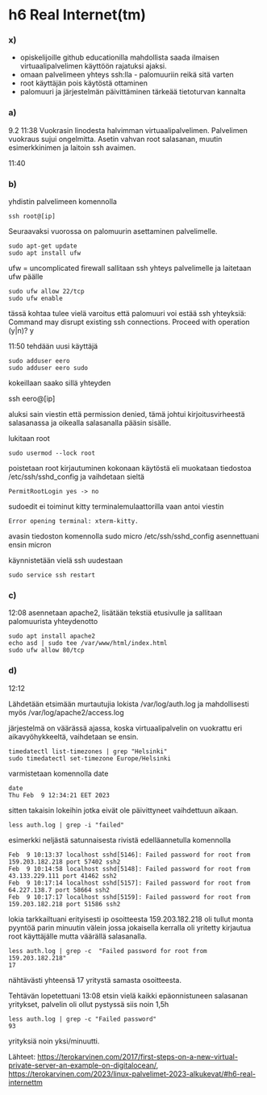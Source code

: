 # h6 Real Internet(tm)

### x)
- opiskelijoille github educationilla mahdollista saada ilmaisen virtuaalipalvelimen käyttöön rajatuksi ajaksi.
- omaan palvelimeen yhteys ssh:lla - palomuuriin reikä sitä varten
- root käyttäjän pois käytöstä ottaminen
- palomuuri ja järjestelmän päivittäminen tärkeää tietoturvan kannalta


### a)
9.2 11:38
Vuokrasin linodesta halvimman virtuaalipalvelimen. Palvelimen vuokraus sujui ongelmitta. Asetin vahvan root salasanan, muutin esimerkkinimen ja laitoin ssh avaimen. 

11:40
### b)
yhdistin palvelimeen komennolla
    
    ssh root@[ip]
    
Seuraavaksi vuorossa on palomuurin asettaminen palvelimelle.

    sudo apt-get update
    sudo apt install ufw

ufw = uncomplicated firewall
sallitaan ssh yhteys palvelimelle ja laitetaan ufw päälle

    sudo ufw allow 22/tcp
    sudo ufw enable

tässä kohtaa tulee vielä varoitus että palomuuri voi estää ssh yhteyksiä:
    Command may disrupt existing ssh connections. Proceed with operation (y|n)? y

11:50
tehdään uusi käyttäjä
    
    sudo adduser eero
    sudo adduser eero sudo

kokeillaan saako sillä yhteyden 

  ssh eero@[ip]

aluksi sain viestin että permission denied, tämä johtui kirjoitusvirheestä salasanassa ja oikealla salasanalla pääsin sisälle.

lukitaan root
    
    sudo usermod --lock root
    
poistetaan root kirjautuminen kokonaan käytöstä eli muokataan tiedostoa /etc/ssh/sshd_config ja vaihdetaan sieltä 
    
    PermitRootLogin yes -> no

sudoedit ei toiminut kitty terminalemulaattorilla vaan antoi viestin 
    
    Error opening terminal: xterm-kitty.

avasin tiedoston komennolla sudo micro /etc/ssh/sshd_config asennettuani ensin micron 

käynnistetään vielä ssh uudestaan 

    sudo service ssh restart

### c) 
12:08
asennetaan apache2, lisätään tekstiä etusivulle ja sallitaan palomuurista yhteydenotto
    
    sudo apt install apache2
	echo asd | sudo tee /var/www/html/index.html 
	sudo ufw allow 80/tcp

### d)
12:12

Lähdetään etsimään murtautujia lokista /var/log/auth.log ja mahdollisesti myös /var/log/apache2/access.log

järjestelmä on väärässä ajassa, koska virtuaalipalvelin on vuokrattu eri aikavyöhykkeeltä, vaihdetaan se ensin.

	timedatectl list-timezones | grep "Helsinki"
	sudo timedatectl set-timezone Europe/Helsinki
	
varmistetaan komennolla date

	date
	Thu Feb  9 12:34:21 EET 2023
	
sitten takaisin lokeihin jotka eivät ole päivittyneet vaihdettuun aikaan.

	less auth.log | grep -i "failed"

esimerkki neljästä satunnaisesta rivistä edelläannetulla komennolla

	Feb  9 10:13:37 localhost sshd[5146]: Failed password for root from 159.203.182.218 port 57402 ssh2
	Feb  9 10:14:58 localhost sshd[5148]: Failed password for root from 43.133.229.111 port 41462 ssh2
	Feb  9 10:17:14 localhost sshd[5157]: Failed password for root from 64.227.138.7 port 58664 ssh2
	Feb  9 10:17:17 localhost sshd[5159]: Failed password for root from 159.203.182.218 port 51586 ssh2

lokia tarkkailtuani erityisesti ip osoitteesta 159.203.182.218 oli tullut monta pyyntöä parin minuutin välein jossa jokaisella kerralla oli yritetty kirjautua root käyttäjälle mutta väärällä salasanalla.

	less auth.log | grep -c  "Failed password for root from 159.203.182.218"
	17

nähtävästi yhteensä 17 yritystä samasta osoitteesta.

Tehtävän lopetettuani 13:08 etsin vielä kaikki epäonnistuneen salasanan yritykset, palvelin oli ollut pystyssä siis noin 1,5h 

	less auth.log | grep -c "Failed password"
	93

yrityksiä noin yksi/minuutti.

Lähteet:
https://terokarvinen.com/2017/first-steps-on-a-new-virtual-private-server-an-example-on-digitalocean/, 
https://terokarvinen.com/2023/linux-palvelimet-2023-alkukevat/#h6-real-internettm
